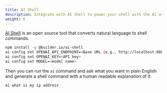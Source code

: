 ```yaml
---
title: AI Shell
description: Integrate with AI Shell to power your shell with the AI assistant.
weight: 6
---
```


[AI Shell](https://github.com/BuilderIO/ai-shell) is an open source tool that converts natural language to shell commands.

```bash
npm install -g @builder.io/ai-shell
ai config set OPENAI_API_ENDPOINT=<Base URL (e.g., http://localhost:8080/v1)>
ai config set OPENAI_KEY=<API key>
ai config set MODEL=<model name>
```

Then you can run the `ai` command and ask what you want in plain English and generate a shell command with a human readable explanation of it.

```bash
ai what is my ip address
```
